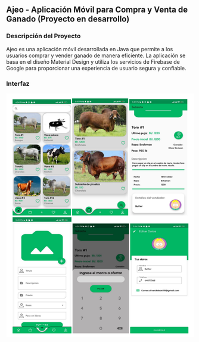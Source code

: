 ## Ajeo - Aplicación Móvil para Compra y Venta de Ganado (Proyecto en desarrollo)

### Descripción del Proyecto
Ajeo es una aplicación móvil desarrollada en Java que permite a los usuarios comprar y vender ganado de manera eficiente. La aplicación se basa en el diseño Material Design y utiliza los servicios de Firebase de Google para proporcionar una experiencia de usuario segura y confiable.

### Interfaz 
![Interfaz de AJEO](Captura.PNG)



